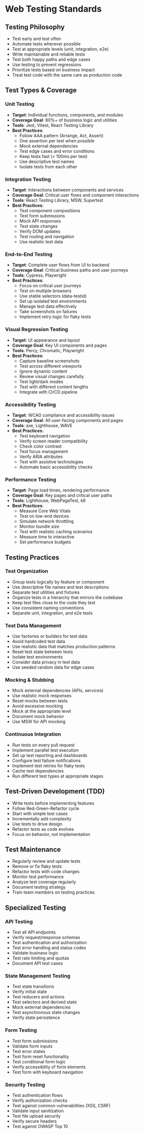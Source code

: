 # Web Testing Standards

## Testing Philosophy

- Test early and test often
- Automate tests wherever possible
- Test at appropriate levels (unit, integration, e2e)
- Write maintainable and reliable tests
- Test both happy paths and edge cases
- Use testing to prevent regressions
- Prioritize tests based on business impact
- Treat test code with the same care as production code

## Test Types & Coverage

### Unit Testing

- **Target**: Individual functions, components, and modules
- **Coverage Goal**: 80%+ of business logic and utilities
- **Tools**: Jest, Vitest, React Testing Library
- **Best Practices**:
  - Follow AAA pattern (Arrange, Act, Assert)
  - One assertion per test when possible
  - Mock external dependencies
  - Test edge cases and error conditions
  - Keep tests fast (< 100ms per test)
  - Use descriptive test names
  - Isolate tests from each other

### Integration Testing

- **Target**: Interactions between components and services
- **Coverage Goal**: Critical user flows and component interactions
- **Tools**: React Testing Library, MSW, Supertest
- **Best Practices**:
  - Test component compositions
  - Test form submissions
  - Mock API responses
  - Test state changes
  - Verify DOM updates
  - Test routing and navigation
  - Use realistic test data

### End-to-End Testing

- **Target**: Complete user flows from UI to backend
- **Coverage Goal**: Critical business paths and user journeys
- **Tools**: Cypress, Playwright
- **Best Practices**:
  - Focus on critical user journeys
  - Test on multiple browsers
  - Use stable selectors (data-testid)
  - Set up isolated test environments
  - Manage test data effectively
  - Take screenshots on failures
  - Implement retry logic for flaky tests

### Visual Regression Testing

- **Target**: UI appearance and layout
- **Coverage Goal**: Key UI components and pages
- **Tools**: Percy, Chromatic, Playwright
- **Best Practices**:
  - Capture baseline screenshots
  - Test across different viewports
  - Ignore dynamic content
  - Review visual changes carefully
  - Test light/dark modes
  - Test with different content lengths
  - Integrate with CI/CD pipeline

### Accessibility Testing

- **Target**: WCAG compliance and accessibility issues
- **Coverage Goal**: All user-facing components and pages
- **Tools**: axe, Lighthouse, WAVE
- **Best Practices**:
  - Test keyboard navigation
  - Verify screen reader compatibility
  - Check color contrast
  - Test focus management
  - Verify ARIA attributes
  - Test with assistive technologies
  - Automate basic accessibility checks

### Performance Testing

- **Target**: Page load times, rendering performance
- **Coverage Goal**: Key pages and critical user paths
- **Tools**: Lighthouse, WebPageTest, k6
- **Best Practices**:
  - Measure Core Web Vitals
  - Test on low-end devices
  - Simulate network throttling
  - Monitor bundle size
  - Test with realistic caching scenarios
  - Measure time to interactive
  - Set performance budgets

## Testing Practices

### Test Organization

- Group tests logically by feature or component
- Use descriptive file names and test descriptions
- Separate test utilities and fixtures
- Organize tests in a hierarchy that mirrors the codebase
- Keep test files close to the code they test
- Use consistent naming conventions
- Separate unit, integration, and e2e tests

### Test Data Management

- Use factories or builders for test data
- Avoid hardcoded test data
- Use realistic data that matches production patterns
- Reset test state between tests
- Isolate test environments
- Consider data privacy in test data
- Use seeded random data for edge cases

### Mocking & Stubbing

- Mock external dependencies (APIs, services)
- Use realistic mock responses
- Reset mocks between tests
- Avoid excessive mocking
- Mock at the appropriate level
- Document mock behavior
- Use MSW for API mocking

### Continuous Integration

- Run tests on every pull request
- Implement parallel test execution
- Set up test reporting and dashboards
- Configure test failure notifications
- Implement test retries for flaky tests
- Cache test dependencies
- Run different test types at appropriate stages

## Test-Driven Development (TDD)

- Write tests before implementing features
- Follow Red-Green-Refactor cycle
- Start with simple test cases
- Incrementally add complexity
- Use tests to drive design
- Refactor tests as code evolves
- Focus on behavior, not implementation

## Test Maintenance

- Regularly review and update tests
- Remove or fix flaky tests
- Refactor tests with code changes
- Monitor test performance
- Analyze test coverage regularly
- Document testing strategy
- Train team members on testing practices

## Specialized Testing

### API Testing

- Test all API endpoints
- Verify request/response schemas
- Test authentication and authorization
- Test error handling and status codes
- Validate business logic
- Test rate limiting and quotas
- Document API test cases

### State Management Testing

- Test state transitions
- Verify initial state
- Test reducers and actions
- Test selectors and derived state
- Mock external dependencies
- Test asynchronous state changes
- Verify state persistence

### Form Testing

- Test form submissions
- Validate form inputs
- Test error states
- Test form reset functionality
- Test conditional form logic
- Verify accessibility of form elements
- Test form with keyboard navigation

### Security Testing

- Test authentication flows
- Verify authorization checks
- Test against common vulnerabilities (XSS, CSRF)
- Validate input sanitization
- Test file upload security
- Verify secure headers
- Test against OWASP Top 10 